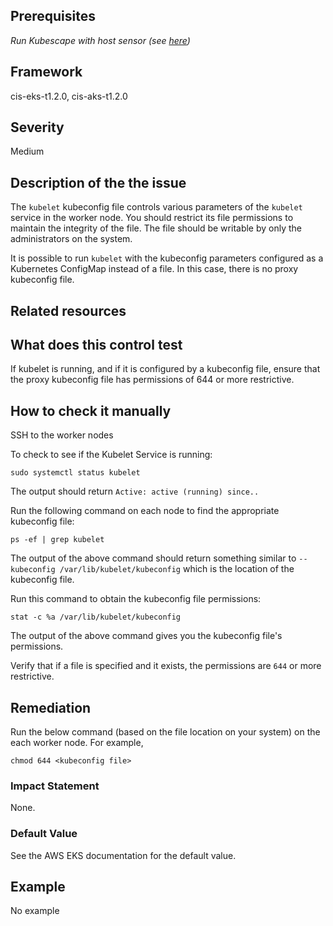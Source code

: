 ## Prerequisites
 *Run Kubescape with host sensor (see [here](https://hub.armo.cloud/docs/host-sensor))*
 
## Framework
cis-eks-t1.2.0, cis-aks-t1.2.0
 
## Severity
Medium

## Description of the the issue
The `kubelet` kubeconfig file controls various parameters of the `kubelet` service in the worker node. You should restrict its file permissions to maintain the integrity of the file. The file should be writable by only the administrators on the system.

 It is possible to run `kubelet` with the kubeconfig parameters configured as a Kubernetes ConfigMap instead of a file. In this case, there is no proxy kubeconfig file.
 
## Related resources

 
## What does this control test
If kubelet is running, and if it is configured by a kubeconfig file, ensure that the proxy kubeconfig file has permissions of 644 or more restrictive.
 
## How to check it manually
SSH to the worker nodes

 To check to see if the Kubelet Service is running:

 
```
sudo systemctl status kubelet

```
 The output should return `Active: active (running) since..`

 Run the following command on each node to find the appropriate kubeconfig file:

 
```
ps -ef | grep kubelet

```
 The output of the above command should return something similar to `--kubeconfig /var/lib/kubelet/kubeconfig` which is the location of the kubeconfig file.

 Run this command to obtain the kubeconfig file permissions:

 
```
stat -c %a /var/lib/kubelet/kubeconfig

```
 The output of the above command gives you the kubeconfig file's permissions.

 Verify that if a file is specified and it exists, the permissions are `644` or more restrictive.
## Remediation
Run the below command (based on the file location on your system) on the each worker
node. For example,

 
```
chmod 644 <kubeconfig file>

```
 
### Impact Statement
None.
### Default Value
See the AWS EKS documentation for the default value.
## Example
No example
